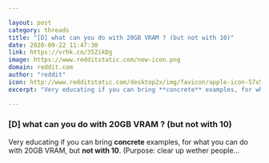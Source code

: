 ```yaml
---

layout: post
category: threads
title: "[D] what can you do with 20GB VRAM ? (but not with 10)"
date: 2020-09-22 11:47:30
link: https://vrhk.co/35ZikDg
image: https://www.redditstatic.com/new-icon.png
domain: reddit.com
author: "reddit"
icon: http://www.redditstatic.com/desktop2x/img/favicon/apple-icon-57x57.png
excerpt: "Very educating if you can bring **concrete** examples, for what you can do with 20GB VRAM, but **not with 10**. (Purpose: clear up wether people..."

---
```


### [D] what can you do with 20GB VRAM ? (but not with 10)

Very educating if you can bring **concrete** examples, for what you can do with 20GB VRAM, but **not with 10**. (Purpose: clear up wether people...